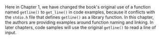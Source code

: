 Here in Chapter 1, we have changed the book's original use of a function named
`getline()` to `get_line()`  in code examples, because it conflicts with the
`stdio.h` file that defines `getline()` as a library function.  In this
chapter, the authors are providing examples around
function naming and linking.  In later chapters, code samples will use the
original `getline()` to read a line of input.
